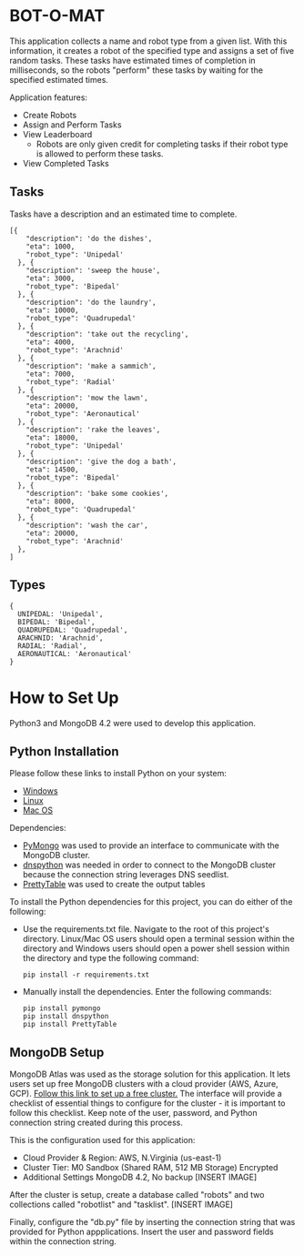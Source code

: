 # BOT-O-MAT
This application collects a name and robot type from a given list. With this information, it creates a robot of the specified type and assigns a set of five random tasks. These tasks have estimated times of completion in milliseconds, so the robots "perform" these tasks by waiting for the specified estimated times.

Application features:
  - Create Robots
  - Assign and Perform Tasks
  - View Leaderboard
    - Robots are only given credit for completing tasks if their robot type is allowed to perform these tasks.
  - View Completed Tasks

## Tasks
Tasks have a description and an estimated time to complete.

```
[{
    "description": 'do the dishes',
    "eta": 1000,
    "robot_type": 'Unipedal'
  }, {
    "description": 'sweep the house',
    "eta": 3000,
    "robot_type": 'Bipedal'
  }, {
    "description": 'do the laundry',
    "eta": 10000,
    "robot_type": 'Quadrupedal'
  }, {
    "description": 'take out the recycling',
    "eta": 4000,
    "robot_type": 'Arachnid'
  }, {
    "description": 'make a sammich',
    "eta": 7000,
    "robot_type": 'Radial'
  }, {
    "description": 'mow the lawn',
    "eta": 20000,
    "robot_type": 'Aeronautical'
  }, {
    "description": 'rake the leaves',
    "eta": 18000,
    "robot_type": 'Unipedal'
  }, {
    "description": 'give the dog a bath',
    "eta": 14500, 
    "robot_type": 'Bipedal'
  }, {
    "description": 'bake some cookies',
    "eta": 8000,
    "robot_type": 'Quadrupedal'
  }, {
    "description": 'wash the car',
    "eta": 20000,
    "robot_type": 'Arachnid'
  },
]
```

## Types
```
{ 
  UNIPEDAL: 'Unipedal',
  BIPEDAL: 'Bipedal',
  QUADRUPEDAL: 'Quadrupedal',
  ARACHNID: 'Arachnid',
  RADIAL: 'Radial',
  AERONAUTICAL: 'Aeronautical'
}
```

# How to Set Up
Python3 and MongoDB 4.2 were used to develop this application.

## Python Installation
Please follow these links to install Python on your system:
- [Windows](https://docs.python-guide.org/starting/install3/win/)
- [Linux](https://docs.python-guide.org/starting/install3/linux/)
- [Mac OS](https://docs.python-guide.org/starting/install3/osx/)

Dependencies:
- [PyMongo](https://api.mongodb.com/python/current/) was used to provide an interface to communicate with the MongoDB cluster.
- [dnspython](http://www.dnspython.org/) was needed in order to connect to the MongoDB cluster because the connection string leverages DNS seedlist.
- [PrettyTable](https://pypi.org/project/PrettyTable/) was used to create the output tables

To install the Python dependencies for this project, you can do either of the following:
- Use the requirements.txt file. Navigate to the root of this project's directory. Linux/Mac OS users should open a terminal session within the directory and Windows users should open a power shell session within the directory and type the following command:
  ```
  pip install -r requirements.txt
  ```
- Manually install the dependencies. Enter the following commands:
  ```
  pip install pymongo
  pip install dnspython
  pip install PrettyTable
  ```

## MongoDB Setup
MongoDB Atlas was used as the storage solution for this application. It lets users set up free MongoDB clusters with a cloud provider (AWS, Azure, GCP). [Follow this link to set up a free cluster.](https://docs.atlas.mongodb.com/getting-started/)
The interface will provide a checklist of essential things to configure for the cluster - it is important to follow this checklist. Keep note of the user, password, and Python connection string created during this process.

This is the configuration used for this application:
- Cloud Provider & Region: AWS, N.Virginia (us-east-1)
- Cluster Tier: M0 Sandbox (Shared RAM, 512 MB Storage) Encrypted
- Additional Settings MongoDB 4.2, No backup
[INSERT IMAGE]

After the cluster is setup, create a database called "robots" and two collections called "robotlist" and "tasklist".
[INSERT IMAGE]

Finally, configure the "db.py" file by inserting the connection string that was provided for Python appplications. Insert the user and password fields within the connection string.
